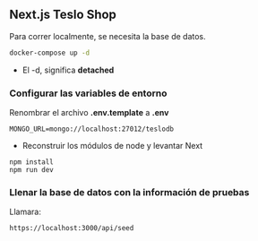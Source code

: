 ## Next.js Teslo Shop 

Para correr localmente, se necesita la base de datos.

```bash
docker-compose up -d
```

* El -d, significa __detached__

### Configurar las variables de entorno
Renombrar el archivo __.env.template__ a __.env__
```
MONGO_URL=mongo://localhost:27012/teslodb
```

* Reconstruir los módulos de node y levantar Next
```
npm install
npm run dev
```
### Llenar la base de datos con la información de pruebas
Llamara:
```
https://localhost:3000/api/seed
```
